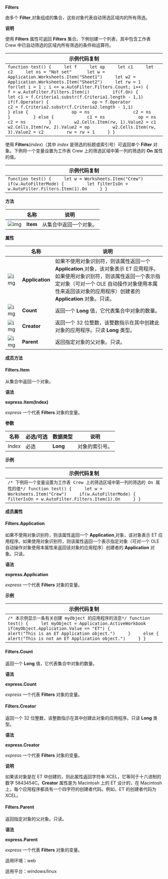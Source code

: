 **Filters**



由多个 **Filter**[ ](https://qn.cache.wpscdn.cn/encs/doc/office_v19/apiObjectTemplate.htm?page=topics/WPS%20%E5%9F%BA%E7%A1%80%E6%8E%A5%E5%8F%A3/%E8%A1%A8%E6%A0%BC%20API%20%E5%8F%82%E8%80%83/Filter/Filter%20.htm#jsObject_Filter)对象组成的集合，这些对象代表自动筛选区域内的所有筛选。

**说明**

使用 **Filters** 属性可返回 **Filters** 集合。下例创建一个列表，其中包含工作表 Crew 中已自动筛选的区域内所有筛选的条件和运算符。

| 示例代码复制                                                 |
| ------------------------------------------------------------ |
| `function test() {     let f     let op     let c1     let c2     let ns = "Not set"      let w = Application.Worksheets.Item("Sheet1")     let w2 = Application.Worksheets.Item("Sheet2")     let rw = 1     for(let i = 1 ; i <= w.AutoFilter.Filters.Count; i++) {         f = w.AutoFilter.Filters.Item(i)         if(f.On) {             let c1 = f.Criteria1.substr(f.Criteria1.length - 1,1)             if(f.Operator) {                 op = f.Operator                 c2 = f.Criteria2.substr(f.Criteria2.length - 1,1)             } else {                 op = ns                 c2 = ns             }         } else {             c1 = ns             op = ns             c2 = ns         }         w2.Cells.Item(rw, 1).Value2 = c1         w2.Cells.Item(rw, 2).Value2 = op         w2.Cells.Item(rw, 3).Value2 = c2         rw = rw + 1     } } ` |

使用 **Filters**(*index*)（其中 *index* 是筛选的标题或索引号）可返回单个 **Filter** 对象。下例将一个变量设置为工作表 Crew 上的筛选区域中第一列的筛选的 **On** 属性的值。

| 示例代码复制                                                 |
| ------------------------------------------------------------ |
| `function test() {     let w = Worksheets.Item("Crew")     if(w.AutoFilterMode) {         let filterIsOn = w.AutoFilter.Filters.Item(1).On     } }` |

**方法**

|                                                              | 名称     | 说明                   |
| ------------------------------------------------------------ | -------- | ---------------------- |
| ![img](https://qn.cache.wpscdn.cn/encs/doc/office_v19/gif/methods.gif) | **Item** | 从集合中返回一个对象。 |

**属性**

|                                                              | 名称            | 说明                                                         |
| ------------------------------------------------------------ | --------------- | ------------------------------------------------------------ |
| ![img](https://qn.cache.wpscdn.cn/encs/doc/office_v19/gif/properties.gif) | **Application** | 如果不使用对象识别符，则该属性返回一个 **Application**[ ](https://qn.cache.wpscdn.cn/encs/doc/office_v19/apiObjectTemplate.htm?page=topics/WPS%20%E5%9F%BA%E7%A1%80%E6%8E%A5%E5%8F%A3/%E8%A1%A8%E6%A0%BC%20API%20%E5%8F%82%E8%80%83/Application/Application%20.htm#jsObject_Application)对象，该对象表示 ET 应用程序。如果使用对象识别符，则该属性返回一个表示指定对象（可对一个 OLE 自动操作对象使用本属性来返回该对象的应用程序）创建者的 **Application** 对象。只读。 |
| ![img](https://qn.cache.wpscdn.cn/encs/doc/office_v19/gif/properties.gif) | **Count**       | 返回一个 **Long** 值，它代表集合中对象的数量。               |
| ![img](https://qn.cache.wpscdn.cn/encs/doc/office_v19/gif/properties.gif) | **Creator**     | 返回一个 32 位整数，该整数指示在其中创建此对象的应用程序。只读 **Long** 类型。 |
| ![img](https://qn.cache.wpscdn.cn/encs/doc/office_v19/gif/properties.gif) | **Parent**      | 返回指定对象的父对象。只读。                                 |

**成员方法**

#### **Filters.Item**

从集合中返回一个对象。

**语法**

**express.Item(Index)**

*express*   一个代表 **Filters** 对象的变量。

**参数**

| **名称** | **必选/可选** | **数据类型** | **说明**       |
| -------- | ------------- | ------------ | -------------- |
| *Index*  | 必选          | **Long**     | 对象的索引号。 |

**示例**

| 示例代码复制                                                 |
| ------------------------------------------------------------ |
| `/* 下例将一个变量设置为工作表 Crew 上的筛选区域中第一列的筛选的 On 属性的值*/ function test() {     let w = Worksheets.Item("Crew")     if(w.AutoFilterMode) {         filterIsOn = w.AutoFilter.Filters.Item(1).On     } } ` |

**成员属性**

#### **Filters.Application**

如果不使用对象识别符，则该属性返回一个 **Application**[ ](https://qn.cache.wpscdn.cn/encs/doc/office_v19/apiObjectTemplate.htm?page=topics/WPS%20%E5%9F%BA%E7%A1%80%E6%8E%A5%E5%8F%A3/%E8%A1%A8%E6%A0%BC%20API%20%E5%8F%82%E8%80%83/Application/Application%20.htm#jsObject_Application)对象，该对象表示 ET 应用程序。如果使用对象识别符，则该属性返回一个表示指定对象（可对一个 OLE 自动操作对象使用本属性来返回该对象的应用程序）创建者的 **Application** 对象。只读。

**语法**

**express.Application**

*express*   一个代表 **Filters** 对象的变量。

**示例**

| 示例代码复制                                                 |
| ------------------------------------------------------------ |
| `/* 本示例显示一条有关创建 myObject 的应用程序的消息*/ function test() {     let myObject = Application.ActiveWorkbook     if(myObject.Application.Value == "ET") {         alert("This is an ET Application object.")     }     else {         alert("This is not an ET Application object.")     } }` |

#### **Filters.Count**

返回一个 **Long** 值，它代表集合中对象的数量。

**语法**

**express.Count**

*express*   一个代表 **Filters** 对象的变量。

#### **Filters.Creator**

返回一个 32 位整数，该整数指示在其中创建此对象的应用程序。只读 **Long** 类型。

**语法**

**express.Creator**

*express*   一个代表 **Filters** 对象的变量。

**说明**

如果该对象是在 ET 中创建的，则此属性返回字符串 XCEL，它等同于十六进制的数字 5843454C。**Creator** 属性是为 Macintosh 上的 ET 设计的，在 Macintosh 上，每个应用程序都具有一个四字符的创建者代码。例如，ET 的创建者代码为 XCEL。

#### **Filters.Parent**

返回指定对象的父对象。只读。

**语法**

**express.Parent**

*express*   一个代表 **Filters** 对象的变量。

适用环境：web

适用平台：windows/linux